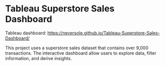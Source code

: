 # Tableau Superstore Sales Dashboard

Tableau dashboard: https://neversole.github.io/Tableau-Superstore-Sales-Dashboard/

This project uses a superstore sales dataset that contains over 9,000 transactions. The interactive dashboard allow users to explore data, filter information, and derive insights.
